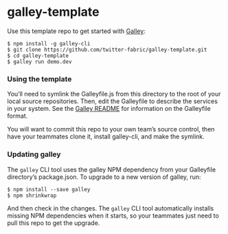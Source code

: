 # galley-template

Use this template repo to get started with [Galley](https://github.com/twitter-fabric/galley/):

```console
$ npm install -g galley-cli
$ git clone https://github.com/twitter-fabric/galley-template.git
$ cd galley-template
$ galley run demo.dev
```

### Using the template

You’ll need to symlink the Galleyfile.js from this directory to the root of your local source
repositories. Then, edit the Galleyfile to describe the services in your system. See the
[Galley README](https://github.com/twitter-fabric/galley/blob/master/README.md) for information on
the Galleyfile format.

You will want to commit this repo to your own team’s source control, then have your teammates
clone it, install galley-cli, and make the symlink.

### Updating galley

The `galley` CLI tool uses the galley NPM dependency from your Galleyfile directory’s package.json.
To upgrade to a new version of galley, run:

```console
$ npm install --save galley
$ npm shrinkwrap
```

And then check in the changes. The `galley` CLI tool automatically installs missing NPM dependencies
when it starts, so your teammates just need to pull this repo to get the upgrade.
